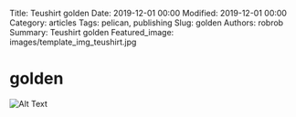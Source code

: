 Title: Teushirt golden
Date: 2019-12-01 00:00
Modified: 2019-12-01 00:00
Category: articles
Tags: pelican, publishing
Slug: golden
Authors: robrob
Summary: Teushirt golden
Featured_image: images/template_img_teushirt.jpg


# golden
![Alt Text]({static}/images/template_img_teushirt.jpg)